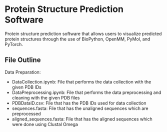 # Protein Structure Prediction Software

Protein structure prediction software that allows users to visualize predicted protein structures through the use of 
BioPython, OpenMM, PyMol, and PyTorch.

## File Outline

Data Preparation:
- DataCollection.ipynb: File that performs the data collection with the given PDB IDs
- DataPreprocessing.ipynb: File that performs the data preprocessing and cleaning with the given PDB files
- PDBDataID.csv: File that has the PDB IDs used for data collection
- sequences.fasta: File that has the unaligned sequences which are preprocessed
- aligned_sequences.fasta: File that has the aligned sequences which were done using Clustal Omega
